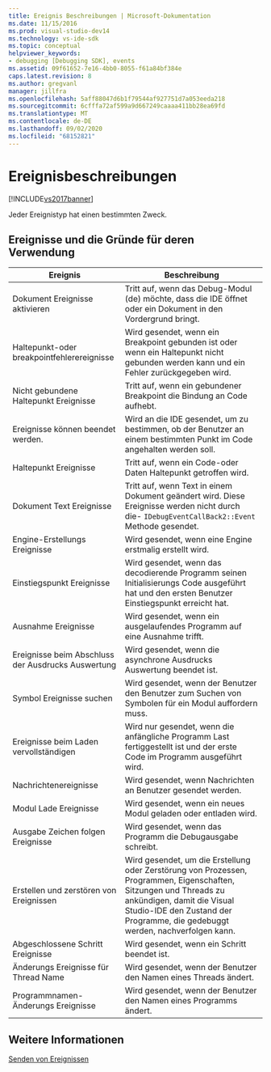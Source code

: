 ```yaml
---
title: Ereignis Beschreibungen | Microsoft-Dokumentation
ms.date: 11/15/2016
ms.prod: visual-studio-dev14
ms.technology: vs-ide-sdk
ms.topic: conceptual
helpviewer_keywords:
- debugging [Debugging SDK], events
ms.assetid: 09f61652-7e16-4bb0-8055-f61a84bf384e
caps.latest.revision: 8
ms.author: gregvanl
manager: jillfra
ms.openlocfilehash: 5aff88047d6b1f79544af927751d7a053eeda218
ms.sourcegitcommit: 6cfffa72af599a9d667249caaaa411bb28ea69fd
ms.translationtype: MT
ms.contentlocale: de-DE
ms.lasthandoff: 09/02/2020
ms.locfileid: "68152821"
---
```

# <a name="event-descriptions"></a>Ereignisbeschreibungen
[!INCLUDE[vs2017banner](../../includes/vs2017banner.md)]

Jeder Ereignistyp hat einen bestimmten Zweck.  
  
## <a name="events-and-the-reasons-for-their-use"></a>Ereignisse und die Gründe für deren Verwendung  
  
|Ereignis|Beschreibung|  
|-----------|-----------------|  
|Dokument Ereignisse aktivieren|Tritt auf, wenn das Debug-Modul (de) möchte, dass die IDE öffnet oder ein Dokument in den Vordergrund bringt.|  
|Haltepunkt-oder breakpointfehlerereignisse|Wird gesendet, wenn ein Breakpoint gebunden ist oder wenn ein Haltepunkt nicht gebunden werden kann und ein Fehler zurückgegeben wird.|  
|Nicht gebundene Haltepunkt Ereignisse|Tritt auf, wenn ein gebundener Breakpoint die Bindung an Code aufhebt.|  
|Ereignisse können beendet werden.|Wird an die IDE gesendet, um zu bestimmen, ob der Benutzer an einem bestimmten Punkt im Code angehalten werden soll.|  
|Haltepunkt Ereignisse|Tritt auf, wenn ein Code-oder Daten Haltepunkt getroffen wird.|  
|Dokument Text Ereignisse|Tritt auf, wenn Text in einem Dokument geändert wird. Diese Ereignisse werden nicht durch die- `IDebugEventCallBack2::Event` Methode gesendet.|  
|Engine-Erstellungs Ereignisse|Wird gesendet, wenn eine Engine erstmalig erstellt wird.|  
|Einstiegspunkt Ereignisse|Wird gesendet, wenn das decodierende Programm seinen Initialisierungs Code ausgeführt hat und den ersten Benutzer Einstiegspunkt erreicht hat.|  
|Ausnahme Ereignisse|Wird gesendet, wenn ein ausgelaufendes Programm auf eine Ausnahme trifft.|  
|Ereignisse beim Abschluss der Ausdrucks Auswertung|Wird gesendet, wenn die asynchrone Ausdrucks Auswertung beendet ist.|  
|Symbol Ereignisse suchen|Wird gesendet, wenn der Benutzer den Benutzer zum Suchen von Symbolen für ein Modul auffordern muss.|  
|Ereignisse beim Laden vervollständigen|Wird nur gesendet, wenn die anfängliche Programm Last fertiggestellt ist und der erste Code im Programm ausgeführt wird.|  
|Nachrichtenereignisse|Wird gesendet, wenn Nachrichten an Benutzer gesendet werden.|  
|Modul Lade Ereignisse|Wird gesendet, wenn ein neues Modul geladen oder entladen wird.|  
|Ausgabe Zeichen folgen Ereignisse|Wird gesendet, wenn das Programm die Debugausgabe schreibt.|  
|Erstellen und zerstören von Ereignissen|Wird gesendet, um die Erstellung oder Zerstörung von Prozessen, Programmen, Eigenschaften, Sitzungen und Threads zu ankündigen, damit die Visual Studio-IDE den Zustand der Programme, die gedebuggt werden, nachverfolgen kann.|  
|Abgeschlossene Schritt Ereignisse|Wird gesendet, wenn ein Schritt beendet ist.|  
|Änderungs Ereignisse für Thread Name|Wird gesendet, wenn der Benutzer den Namen eines Threads ändert.|  
|Programmnamen-Änderungs Ereignisse|Wird gesendet, wenn der Benutzer den Namen eines Programms ändert.|  
  
## <a name="see-also"></a>Weitere Informationen  
 [Senden von Ereignissen](../../extensibility/debugger/sending-events.md)
